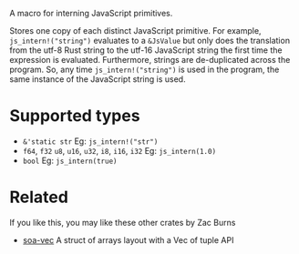 A macro for interning JavaScript primitives.

Stores one copy of each distinct JavaScript primitive.
For example, ```js_intern!("string")``` evaluates to a ```&JsValue``` but only
does the translation from the utf-8 Rust string to the utf-16 JavaScript
string the first time the expression is evaluated. Furthermore, strings
are de-duplicated across the program. So, any time ```js_intern!("string")```
is used in the program, the same instance of the JavaScript string is used.
# Supported types
* ```&'static str``` Eg: ```js_intern!("str")```
* ```f64```, ```f32``` ```u8```, ```u16```, ```u32```, ```i8```, ```i16```, ```i32``` Eg: ```js_intern(1.0)```
* ```bool``` Eg: ```js_intern(true)```

# Related
If you like this, you may like these other crates by Zac Burns
* [soa-vec](https://github.com/That3Percent/soa-vec) A struct of arrays layout with a Vec of tuple API